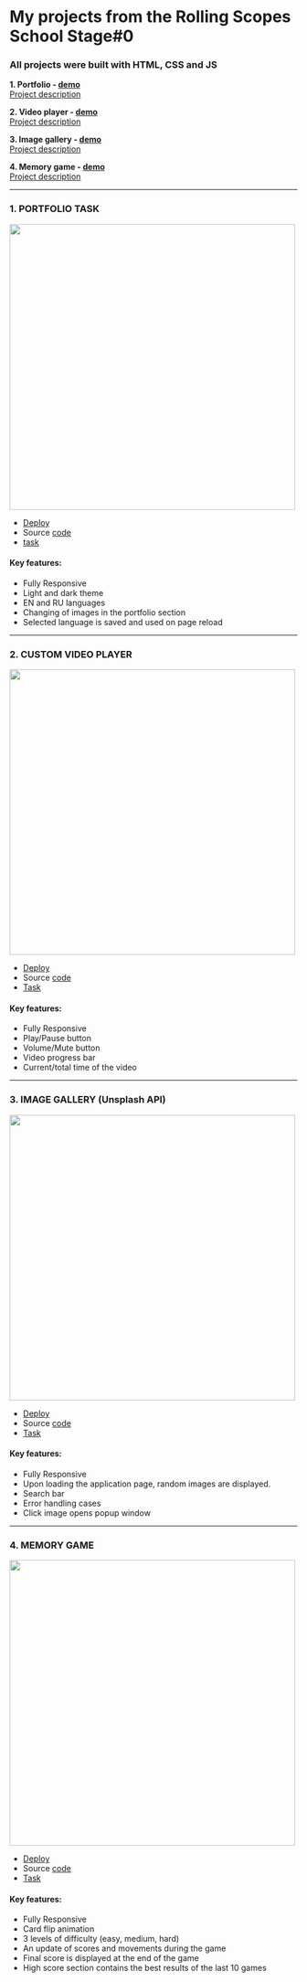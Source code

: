 # My projects from the Rolling Scopes School Stage#0

### All projects were built with HTML, CSS and JS

**1. Portfolio - [demo](https://seala11.github.io/RS-school-stage0/portfolio/)** </br>
     [Project description](#1-portfolio-task)
     
**2. Video player - [demo](https://seala11.github.io/RS-school-stage0/custom-video/)** </br>
     [Project description](#2-custom-video-player)
     
**3. Image gallery - [demo](https://seala11.github.io/RS-school-stage0/image-galery/)** </br>
     [Project description](#3-image-gallery-unsplash-api)
     
**4. Memory game - [demo](https://seala11.github.io/RS-school-stage0/memory-game/)** </br>
     [Project description](#4-memory-game)
     
---

### 1. PORTFOLIO TASK

<img src="https://user-images.githubusercontent.com/77016227/172272509-78b7671e-4003-45c5-b311-0e119eda4fcf.png" width="500" />

  - [Deploy](https://seala11.github.io/RS-school-stage0/portfolio/)
  - Source [code](https://github.com/Seala11/RS-school-stage0/tree/portfolio)
  - [task](https://github.com/rolling-scopes-school/tasks/blob/master/tasks/portfolio/portfolio.md)
  
 #### Key features:

  - Fully Responsive
  - Light and dark theme
  - EN and RU languages
  - Changing of images in the portfolio section
  - Selected language is saved and used on page reload

---
### 2. CUSTOM VIDEO PLAYER

<img src="https://user-images.githubusercontent.com/77016227/151042556-eb26ba5b-594e-4a1d-90c0-aaf6b201709b.png" width="500" />

  - [Deploy](https://seala11.github.io/RS-school-stage0/custom-video/)
  - Source [code](https://github.com/rolling-scopes-school/seala11-JSFEPRESCHOOL/tree/custom-video)
  - [Task](https://github.com/rolling-scopes-school/tasks/blob/master/tasks/js30%23/js30-3.md)
  
 #### Key features:

  - Fully Responsive
  - Play/Pause button
  - Volume/Mute button
  - Video progress bar 
  - Current/total time of the video

---
### 3. IMAGE GALLERY (Unsplash API)

<img src="https://user-images.githubusercontent.com/77016227/152036083-1cf98df3-e6ce-40bd-81e4-759801a0353f.png" width="500" />

  - [Deploy](https://seala11.github.io/RS-school-stage0/image-galery/)
  - Source [code](https://github.com/Seala11/RS-school-stage0/tree/image-galery)
  - [Task](https://github.com/rolling-scopes-school/tasks/blob/master/tasks/js30%23/js30-5.md)

 #### Key features:

  - Fully Responsive
  - Upon loading the application page, random images are displayed.
  - Search bar
  - Error handling cases
  - Click image opens popup window

---
### 4. MEMORY GAME 

<img src="https://user-images.githubusercontent.com/77016227/153727810-9a841679-677d-460c-9849-32f38741340d.png" width="500"/>

  - [Deploy](https://seala11.github.io/RS-school-stage0/memory-game/)
  - Source [code](https://github.com/Seala11/RS-school-stage0/tree/memory-game)
  - [Task](https://github.com/rolling-scopes-school/tasks/blob/master/tasks/js30%23/js30-8.md)
  
 #### Key features:

  - Fully Responsive
  - Card flip animation
  - 3 levels of difficulty (easy, medium, hard)
  - An update of scores and movements during the game 
  - Final score is displayed at the end of the game 
  - High score section contains the best results of the last 10 games
  
